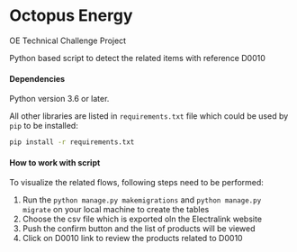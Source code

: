 # Octopus Energy
OE Technical Challenge Project

Python based script to detect the related items with reference D0010

#### Dependencies

Python version 3.6 or later.

All other libraries are listed in `requirements.txt` file which could be used by `pip` to be installed:

```bash
pip install -r requirements.txt
```

#### How to work with script

To visualize the related flows, following steps need to be performed:
1) Run the ```python manage.py makemigrations``` and ```python manage.py migrate``` on your local machine to create the tables
2) Choose the csv file which is exported oln the Electralink website 
3) Push the confirm button and the list of products will be viewed
4) Click on D0010 link to review the products related to D0010
